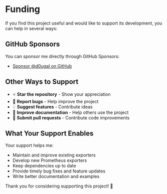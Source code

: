 # Funding

If you find this project useful and would like to support its development, you can help in several ways:

## GitHub Sponsors
You can sponsor me directly through GitHub Sponsors:
- [Sponsor @d0ugal on GitHub](https://github.com/sponsors/d0ugal)

## Other Ways to Support
- ⭐ **Star the repository** - Show your appreciation
- 🐛 **Report bugs** - Help improve the project
- 💡 **Suggest features** - Contribute ideas
- 📖 **Improve documentation** - Help others use the project
- 🔧 **Submit pull requests** - Contribute code improvements

## What Your Support Enables
Your support helps me:
- Maintain and improve existing exporters
- Develop new Prometheus exporters
- Keep dependencies up to date
- Provide timely bug fixes and feature updates
- Write better documentation and examples

Thank you for considering supporting this project! 🙏
